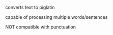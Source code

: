converts text to piglatin

capable of processing multiple words/sentences

NOT compatible with punctuation
